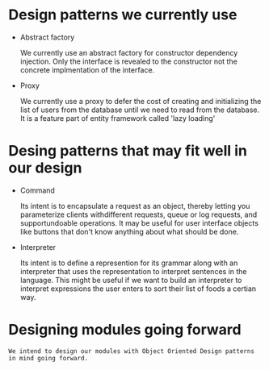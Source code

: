 # Design patterns we currently use
* Abstract factory

	We currently use an abstract factory for constructor dependency injection. Only the interface is revealed to the constructor not the concrete implmentation of the interface.
* Proxy 

	We currently use a proxy to defer the cost of creating and initializing the list of users from the database until we need to read from the database. It is a feature part of entity framework called 'lazy loading'

# Desing patterns that may fit well in our design
* Command 

	Its intent is to encapsulate a request as an object, thereby letting you parameterize clients withdifferent requests, queue or log requests, and supportundoable operations. It may be useful for user interface objects like buttons that don't know anything about what should be done.
* Interpreter
	
	Its intent is to define a represention for its grammar along with an interpreter that uses the representation to interpret sentences in the language. This might be useful if we want to build an interpreter to interpret expressions the user enters to sort their list of foods a certian way.
# Designing modules going forward
	We intend to design our modules with Object Oriented Design patterns in mind going forward.